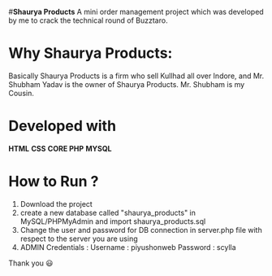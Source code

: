 #**Shaurya Products** 
A mini order management project which was developed by me to crack the technical round of Buzztaro. 

# Why Shaurya Products:
Basically Shaurya Products is a firm who sell Kullhad all over Indore, and Mr. Shubham Yadav is the owner of Shaurya Products. Mr. Shubham is my Cousin.  

# Developed with 
**HTML**  **CSS**   **CORE PHP**   **MYSQL**

# How to Run ?
1. Download the project
2. create a new database called "shaurya_products" in MySQL/PHPMyAdmin and import shaurya_products.sql 
3. Change the user and password for DB connection in server.php file with respect to the server you are using
4. ADMIN Credentials : Username : piyushonweb 
                        Password : scylla    
     
Thank you  :smiley:   
